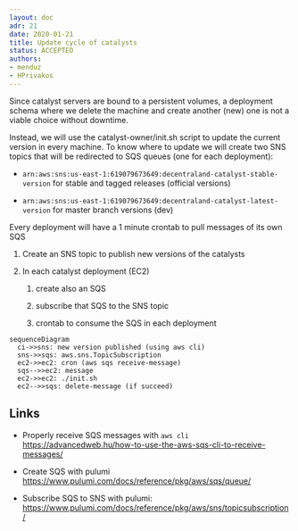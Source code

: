 ```yaml
---
layout: doc
adr: 21
date: 2020-01-21
title: Update cycle of catalysts
status: ACCEPTED
authors:
- menduz
- HPrivakos
---
```


Since catalyst servers are bound to a persistent volumes, a deployment schema where we delete the machine and create another (new) one is not a viable choice without downtime.

Instead, we will use the catalyst-owner/init.sh script to update the current version in every machine. To know where to update we will create two SNS topics that will be redirected to SQS queues (one for each deployment):

- `arn:aws:sns:us-east-1:619079673649:decentraland-catalyst-stable-version` for stable and tagged releases (official versions)

- `arn:aws:sns:us-east-1:619079673649:decentraland-catalyst-latest-version` for master branch versions (dev)

Every deployment will have a 1 minute crontab to pull messages of its own SQS

1. Create an SNS topic to publish new versions of the catalysts

2. In each catalyst deployment (EC2)  

   1. create also an SQS

   2. subscribe that SQS to the SNS topic

   3. crontab to consume the SQS in each deployment

```mermaid
sequenceDiagram
  ci->>sns: new version published (using aws cli)
  sns->>sqs: aws.sns.TopicSubscription
  ec2->>ec2: cron (aws sqs receive-message)
  sqs-->>ec2: message
  ec2->>ec2: ./init.sh
  ec2-->>sqs: delete-message (if succeed)
```

## Links

- Properly receive SQS messages with `aws cli` https://advancedweb.hu/how-to-use-the-aws-sqs-cli-to-receive-messages/

- Create SQS with pulumi https://www.pulumi.com/docs/reference/pkg/aws/sqs/queue/

- Subscribe SQS to SNS with pulumi: https://www.pulumi.com/docs/reference/pkg/aws/sns/topicsubscription/

